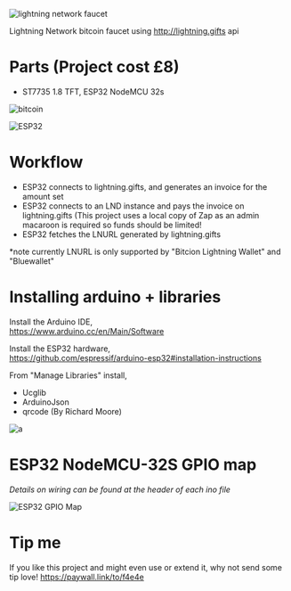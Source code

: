 ![lightning network faucet](https://i.imgur.com/jw9pEho.png)

Lightning Network bitcoin faucet using http://lightning.gifts api

# Parts (Project cost £8)
- ST7735 1.8 TFT, ESP32 NodeMCU 32s

![bitcoin](https://i.imgur.com/lRGaeKv.png)

![ESP32](https://i.imgur.com/Aahgj1d.png)

# Workflow
- ESP32 connects to lightning.gifts, and generates an invoice for the amount set
- ESP32 connects to an LND instance and pays the invoice on lightning.gifts (This project uses a local copy of Zap as an admin macaroon is required so funds should be limited!
- ESP32 fetches the LNURL generated by lightning.gifts 

*note currently LNURL is only supported by "Bitcion Lightning Wallet" and "Bluewallet"


# Installing arduino + libraries

Install the Arduino IDE,<br>
https://www.arduino.cc/en/Main/Software

Install the ESP32 hardware,<br>
https://github.com/espressif/arduino-esp32#installation-instructions

From "Manage Libraries" install,<br>
- Ucglib
- ArduinoJson
- qrcode (By Richard Moore)

![a](https://i.imgur.com/mCfnhZN.png)

# ESP32 NodeMCU-32S GPIO map

*Details on wiring can be found at the header of each ino file*

![ESP32 GPIO Map](https://i.imgur.com/PLP3YBG.jpg)

# Tip me
If you like this project and might even use or extend it, why not send some tip love!
https://paywall.link/to/f4e4e

